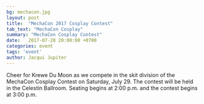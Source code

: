 ```yaml
---
bg: mechacon.jpg
layout: post
title:  "MechaCon 2017 Cosplay Contest"
tab_text: "MechaCon Cosplay"
summary: "MechaCon Cosplay Contest"
date:   2017-07-28 20:00:00 +0700
categories: event
tags: 'event'
author: Jacqui Jupiter
---
```


Cheer for Krewe Du Moon as we compete in the skit division of the MechaCon Cosplay Contest on Saturday, July 29. The contest will be held in the Celestin Ballroom. Seating begins at 2:00 p.m. and the contest begins at 3:00 p.m. 
